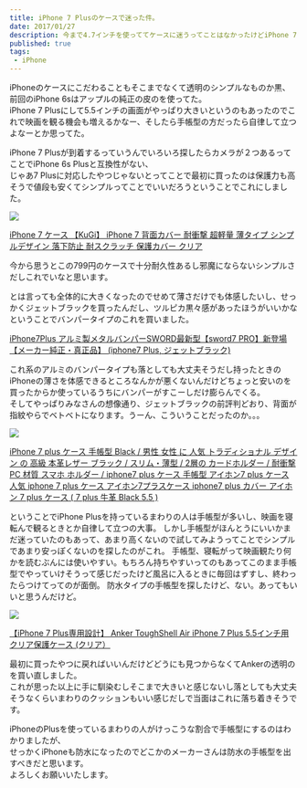 ```yaml
---
title: iPhone 7 Plusのケースで迷った件。
date: 2017/01/27
description: 今まで4.7インチを使っててケースに迷うってことはなかったけどiPhone 7 Plus 5.5インチになって迷った件。
published: true
tags: 
 - iPhone
---
```


iPhoneのケースにこだわることもそこまでなくて透明のシンプルなものか黒、前回のiPhone 6sはアップルの純正の皮のを使ってた。  
iPhone 7 Plusにして5.5インチの画面がやっぱり大きいというのもあったのでこれで映画を観る機会も増えるかなー、そしたら手帳型の方だったら自律して立つよなーとか思ってた。  

<!-- more -->

iPhone 7 Plusが到着するっていうんでいろいろ探したらカメラが２つあるってことでiPhone 6s Plusと互換性がない、  
じゃあ7 Plusに対応したやつじゃないとってことで最初に買ったのは保護力も高そうで値段も安くてシンプルってことでいいだろうということでこれにしました。
<div class="amazon-wrapper">
  <p class="amazon-image-2">
    <a href="https://www.amazon.co.jp/gp/product/B01EHTF36A/ref=as_li_ss_il?ie=UTF8&psc=1&linkCode=li2&tag=uuuu-22&linkId=1d2fbec305686e044bd98133e83e19b4" target="_blank"><img border="0" src="//ws-fe.amazon-adsystem.com/widgets/q?_encoding=UTF8&ASIN=B01EHTF36A&Format=_SL160_&ID=AsinImage&MarketPlace=JP&ServiceVersion=20070822&WS=1&tag=uuuu-22" ></a><img src="https://ir-jp.amazon-adsystem.com/e/ir?t=uuuu-22&l=li2&o=9&a=B01EHTF36A" width="1" height="1" border="0" alt="" style="border:none !important; margin:0px !important;" />
  </p>
  <p class="amazon-text">
    <a href="https://www.amazon.co.jp/gp/product/B01EHTF36A/ref=as_li_ss_tl?ie=UTF8&psc=1&linkCode=ll1&tag=uuuu-22&linkId=d62a1664aa009f8f7c248c7f4372d06a" target="_blank">iPhone 7 ケース 【KuGi】 iPhone 7 背面カバー 耐衝撃 超軽量 薄タイプ シンプルデザイン 落下防止 耐スクラッチ 保護カバー クリア</a><img alt="" border="0" height="1" src="https://ir-jp.amazon-adsystem.com/e/ir?t=uuuu-22&l=as2&o=9&a=4861008697" style="border:none !important; margin:0px !important;" width="1" />
  </p>
</div>
今から思うとこの799円のケースで十分耐久性あるし邪魔にならないシンプルさだしこれでいなと思います。

とは言っても全体的に大きくなったのでせめて薄さだけでも体感したいし、せっかくジェットブラックを買ったんだし、ツルピカ黒々感があったほうがいいかなということでバンパータイプのこれを買いました。
<div class="amazon-wrapper">
  <p class="amazon-text">
    <a href="https://www.amazon.co.jp/gp/product/B01LZGC6B4/ref=as_li_ss_tl?ie=UTF8&psc=1&linkCode=ll1&tag=uuuu-22&linkId=99da1a066fc1d05554040ad8b68906d1" target="_blank">iPhone7Plus アルミ製メタルバンパーSWORD最新型【sword7 PRO】新登場【メーカー純正・真正品】 (iphone7 Plus, ジェットブラック)</a><img alt="" border="0" height="1" src="https://ir-jp.amazon-adsystem.com/e/ir?t=uuuu-22&l=as2&o=9&a=4861008697" style="border:none !important; margin:0px !important;" width="1" />
  </p>
</div>

これ系のアルミのバンパータイプも落としても大丈夫そうだし持ったときのiPhoneの薄さを体感できるところなんかが悪くないんだけどちょっと安いのを買ったからか使っているうちにバンパーがすこーしだけ膨らんでくる。  
そしてやっぱりみなさんの想像通り、ジェットブラックの前評判どおり、背面が指紋やらでベトベトになります。うーん、こういうことだったのか。。。

<div class="amazon-wrapper">
  <p class="amazon-image-2">
    <a href="https://www.amazon.co.jp/gp/product/B01LRL0VRM/ref=as_li_ss_il?ie=UTF8&psc=1&linkCode=li2&tag=uuuu-22&linkId=aa6551f02a47ab6917b87fb8d394d9db" target="_blank"><img border="0" src="//ws-fe.amazon-adsystem.com/widgets/q?_encoding=UTF8&ASIN=B01LRL0VRM&Format=_SL160_&ID=AsinImage&MarketPlace=JP&ServiceVersion=20070822&WS=1&tag=uuuu-22" ></a><img src="https://ir-jp.amazon-adsystem.com/e/ir?t=uuuu-22&l=li2&o=9&a=B01LRL0VRM" width="1" height="1" border="0" alt="" style="border:none !important; margin:0px !important;" />
  </p>
  <p class="amazon-text">
    <a href="https://www.amazon.co.jp/gp/product/B01LRL0VRM/ref=as_li_ss_tl?ie=UTF8&psc=1&linkCode=ll1&tag=uuuu-22&linkId=d5f1047ed88b7e3a2694ef25232dcd6f" target="_blank">iPhone 7 plus ケース 手帳型 Black / 男性 女性 に 人気 トラディショナル デザイン の 高級 本革レザー ブラック / スリム・薄型 / 2層の カードホルダー / 耐衝撃 PC 材質 スマホ ホルダー / iphone7 plus ケース 手帳型 アイホン7 plus ケース 人気 iphone 7 plus ケース アイホン7プラスケース iphone7 plus カバー アイホン 7 plus ケース ( 7 plus 牛革 Black 5.5 )</a><img alt="" border="0" height="1" src="https://ir-jp.amazon-adsystem.com/e/ir?t=uuuu-22&l=as2&o=9&a=4861008697" style="border:none !important; margin:0px !important;" width="1" />
  </p>
</div>
ということでiPhone Plusを持っているまわりの人は手帳型が多いし、映画を寝転んで観るときとか自律して立つの大事。  
しかし手帳型がほんとうにいいかまだ迷っていたのもあって、あまり高くないので試してみようってことでシンプルであまり安っぽくないのを探したのがこれ。  
手帳型、寝転がって映画観たり何かを読むぶんには使いやすい。もちろん持ちやすいってのもあってこのまま手帳型でやっていけそうって感じだったけど風呂に入るときに毎回はずすし、終わったらつけてってのが面倒。  
防水タイプの手帳型を探したけど、ない。あってもいいと思うんだけど。

<div class="amazon-wrapper">
  <p class="amazon-image-2">
    <a href="https://www.amazon.co.jp/gp/product/B01KNR90EG/ref=as_li_ss_il?ie=UTF8&psc=1&linkCode=li2&tag=uuuu-22&linkId=a689cfecb6323c5467b25ab15c23337b" target="_blank"><img border="0" src="//ws-fe.amazon-adsystem.com/widgets/q?_encoding=UTF8&ASIN=B01KNR90EG&Format=_SL160_&ID=AsinImage&MarketPlace=JP&ServiceVersion=20070822&WS=1&tag=uuuu-22" ></a><img src="https://ir-jp.amazon-adsystem.com/e/ir?t=uuuu-22&l=li2&o=9&a=B01KNR90EG" width="1" height="1" border="0" alt="" style="border:none !important; margin:0px !important;" />
  </p>
  <p class="amazon-text">
    <a href="https://www.amazon.co.jp/gp/product/B01LRL0VRM/ref=as_li_ss_tl?ie=UTF8&psc=1&linkCode=ll1&tag=uuuu-22&linkId=d5f1047ed88b7e3a2694ef25232dcd6f" target="_blank">【iPhone 7 Plus専用設計】 Anker ToughShell Air iPhone 7 Plus 5.5インチ用 クリア保護ケース (クリア）</a><img alt="" border="0" height="1" src="https://ir-jp.amazon-adsystem.com/e/ir?t=uuuu-22&l=as2&o=9&a=4861008697" style="border:none !important; margin:0px !important;" width="1" />
  </p>
</div>

最初に買ったやつに戻ればいいんだけどどうにも見つからなくてAnkerの透明のを買い直しました。  
これが思った以上に手に馴染むしそこまで大きいと感じないし落としても大丈夫そうなくらいまわりのクッションもいい感じだしで当面はこれに落ち着きそうです。  

iPhoneのPlusを使っているまわりの人がけっこうな割合で手帳型にするのはわかりましたが、  
せっかくiPhoneも防水になったのでどこかのメーカーさんは防水の手帳型を出すべきだと思います。  
よろしくお願いいたします。
